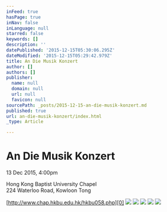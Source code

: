 ```yaml
---
inFeed: true
hasPage: true
inNav: false
inLanguage: null
starred: false
keywords: []
description: ''
datePublished: '2015-12-15T05:30:06.295Z'
dateModified: '2015-12-15T05:29:42.979Z'
title: An Die Musik Konzert
author: []
authors: []
publisher:
  name: null
  domain: null
  url: null
  favicon: null
sourcePath: _posts/2015-12-15-an-die-musik-konzert.md
published: true
url: an-die-musik-konzert/index.html
_type: Article

---
```

# An Die Musik Konzert

13 Dec 2015, 4:00pm

Hong Kong Baptist University Chapel  
224 Waterloo Road, Kowloon Tong

[http://www.chap.hkbu.edu.hk/hkbu058.php][0]
![](https://the-grid-user-content.s3-us-west-2.amazonaws.com/1d613d6b-4412-4cd7-8cf0-5d4f042193b6.jpg)
![](https://the-grid-user-content.s3-us-west-2.amazonaws.com/87debda4-56ef-4c4a-b50c-7418bf168a5a.jpg)
![](https://the-grid-user-content.s3-us-west-2.amazonaws.com/7bf241f6-d1fa-4551-82ae-5237c4c18742.jpg)
![](https://the-grid-user-content.s3-us-west-2.amazonaws.com/e8bd96e6-0e4b-4a4c-a899-31cb7fec1e31.jpg)
![](https://the-grid-user-content.s3-us-west-2.amazonaws.com/9689a05c-4178-48ae-b6a2-4ad985a80fbe.jpg)

[0]: http://www.chap.hkbu.edu.hk/hkbu058.php